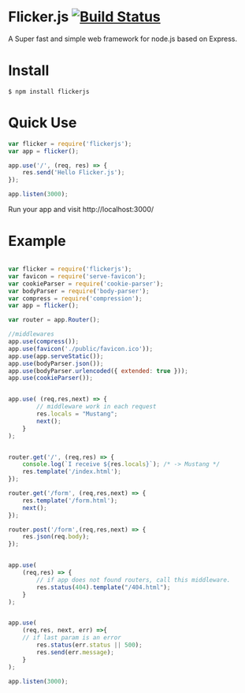 Flicker.js [![Build Status](https://travis-ci.org/flickerstudio/flicker.js.svg?branch=master)](https://travis-ci.org/flickerstudio/flicker.js)
====
A Super fast and simple web framework for node.js based on Express.


Install
====
```
$ npm install flickerjs
```

Quick Use
===
```javascript
var flicker = require('flickerjs');
var app = flicker();

app.use('/', (req, res) => {
    res.send('Hello Flicker.js');
});

app.listen(3000);

```

Run your app and visit http://localhost:3000/

Example
====
```javascript

var flicker = require('flickerjs');
var favicon = require('serve-favicon');
var cookieParser = require('cookie-parser');
var bodyParser = require('body-parser');
var compress = require('compression');
var app = flicker();

var router = app.Router();

//middlewares
app.use(compress());
app.use(favicon('./public/favicon.ico'));
app.use(app.serveStatic());
app.use(bodyParser.json());
app.use(bodyParser.urlencoded({ extended: true }));
app.use(cookieParser());


app.use( (req,res,next) => {
        // middleware work in each request
        res.locals = "Mustang";
        next();
    }
);


router.get('/', (req,res) => {
    console.log(`I receive ${res.locals}`); /* -> Mustang */
    res.template('/index.html');
});

router.get('/form', (req,res,next) => {
    res.template('/form.html');
    next();
});

router.post('/form',(req,res,next) => {
    res.json(req.body);
});


app.use(
    (req,res) => {
        // if app does not found routers, call this middleware.
        res.status(404).template("/404.html");
    }
);


app.use(
    (req,res, next, err) =>{
    // if last param is an error
        res.status(err.status || 500);
        res.send(err.message);
    }
);

app.listen(3000);


```
